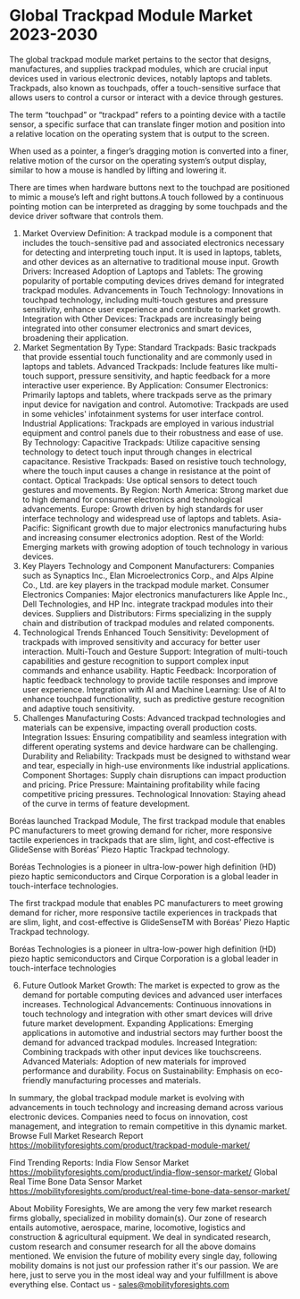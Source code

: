 # Global Trackpad Module Market 2023-2030
The global trackpad module market pertains to the sector that designs, manufactures, and supplies trackpad modules, which are crucial input devices used in various electronic devices, notably laptops and tablets. Trackpads, also known as touchpads, offer a touch-sensitive surface that allows users to control a cursor or interact with a device through gestures.

 The term “touchpad” or “trackpad” refers to a pointing device with a tactile sensor, a specific surface that can translate finger motion and position into a relative location on the operating system that is output to the screen.
 
When used as a pointer, a finger’s dragging motion is converted into a finer, relative motion of the cursor on the operating system’s output display, similar to how a mouse is handled by lifting and lowering it.
 
There are times when hardware buttons next to the touchpad are positioned to mimic a mouse’s left and right buttons.A touch followed by a continuous pointing motion can be interpreted as dragging by some touchpads and the device driver software that controls them.
 


1. Market Overview
Definition: A trackpad module is a component that includes the touch-sensitive pad and associated electronics necessary for detecting and interpreting touch input. It is used in laptops, tablets, and other devices as an alternative to traditional mouse input.
Growth Drivers:
Increased Adoption of Laptops and Tablets: The growing popularity of portable computing devices drives demand for integrated trackpad modules.
Advancements in Touch Technology: Innovations in touchpad technology, including multi-touch gestures and pressure sensitivity, enhance user experience and contribute to market growth.
Integration with Other Devices: Trackpads are increasingly being integrated into other consumer electronics and smart devices, broadening their application.
2. Market Segmentation
By Type:
Standard Trackpads: Basic trackpads that provide essential touch functionality and are commonly used in laptops and tablets.
Advanced Trackpads: Include features like multi-touch support, pressure sensitivity, and haptic feedback for a more interactive user experience.
By Application:
Consumer Electronics: Primarily laptops and tablets, where trackpads serve as the primary input device for navigation and control.
Automotive: Trackpads are used in some vehicles' infotainment systems for user interface control.
Industrial Applications: Trackpads are employed in various industrial equipment and control panels due to their robustness and ease of use.
By Technology:
Capacitive Trackpads: Utilize capacitive sensing technology to detect touch input through changes in electrical capacitance.
Resistive Trackpads: Based on resistive touch technology, where the touch input causes a change in resistance at the point of contact.
Optical Trackpads: Use optical sensors to detect touch gestures and movements.
By Region:
North America: Strong market due to high demand for consumer electronics and technological advancements.
Europe: Growth driven by high standards for user interface technology and widespread use of laptops and tablets.
Asia-Pacific: Significant growth due to major electronics manufacturing hubs and increasing consumer electronics adoption.
Rest of the World: Emerging markets with growing adoption of touch technology in various devices.
3. Key Players
Technology and Component Manufacturers: Companies such as Synaptics Inc., Elan Microelectronics Corp., and Alps Alpine Co., Ltd. are key players in the trackpad module market.
Consumer Electronics Companies: Major electronics manufacturers like Apple Inc., Dell Technologies, and HP Inc. integrate trackpad modules into their devices.
Suppliers and Distributors: Firms specializing in the supply chain and distribution of trackpad modules and related components.
4. Technological Trends
Enhanced Touch Sensitivity: Development of trackpads with improved sensitivity and accuracy for better user interaction.
Multi-Touch and Gesture Support: Integration of multi-touch capabilities and gesture recognition to support complex input commands and enhance usability.
Haptic Feedback: Incorporation of haptic feedback technology to provide tactile responses and improve user experience.
Integration with AI and Machine Learning: Use of AI to enhance touchpad functionality, such as predictive gesture recognition and adaptive touch sensitivity.
5. Challenges
Manufacturing Costs: Advanced trackpad technologies and materials can be expensive, impacting overall production costs.
Integration Issues: Ensuring compatibility and seamless integration with different operating systems and device hardware can be challenging.
Durability and Reliability: Trackpads must be designed to withstand wear and tear, especially in high-use environments like industrial applications.
Component Shortages: Supply chain disruptions can impact production and pricing.
Price Pressure: Maintaining profitability while facing competitive pricing pressures.
Technological Innovation: Staying ahead of the curve in terms of feature development.

Boréas launched Trackpad Module, The first trackpad module that enables PC manufacturers to meet growing demand for richer, more responsive tactile experiences in trackpads that are slim, light, and cost-effective is GlideSense with Boréas’ Piezo Haptic Trackpad technology.


 
Boréas Technologies is a pioneer in ultra-low-power high definition (HD) piezo haptic semiconductors and Cirque Corporation is a global leader in touch-interface technologies.
 
The first trackpad module that enables PC manufacturers to meet growing demand for richer, more responsive tactile experiences in trackpads that are slim, light, and cost-effective is GlideSenseTM with Boréas’ Piezo Haptic Trackpad technology.
 
Boréas Technologies is a pioneer in ultra-low-power high definition (HD) piezo haptic semiconductors and Cirque Corporation is a global leader in touch-interface technologies

6. Future Outlook
Market Growth: The market is expected to grow as the demand for portable computing devices and advanced user interfaces increases.
Technological Advancements: Continuous innovations in touch technology and integration with other smart devices will drive future market development.
Expanding Applications: Emerging applications in automotive and industrial sectors may further boost the demand for advanced trackpad modules.
Increased Integration: Combining trackpads with other input devices like touchscreens.
Advanced Materials: Adoption of new materials for improved performance and durability.
Focus on Sustainability: Emphasis on eco-friendly manufacturing processes and materials.

In summary, the global trackpad module market is evolving with advancements in touch technology and increasing demand across various electronic devices. Companies need to focus on innovation, cost management, and integration to remain competitive in this dynamic market.
Browse Full Market Research Report 
https://mobilityforesights.com/product/trackpad-module-market/

Find Trending Reports:
India Flow Sensor Market 
https://mobilityforesights.com/product/india-flow-sensor-market/
Global Real Time Bone Data Sensor Market 
https://mobilityforesights.com/product/real-time-bone-data-sensor-market/








About Mobility Foresights,
We are among the very few market research firms globally, specialized in mobility domain(s). Our zone of research entails automotive, aerospace, marine, locomotive, logistics and construction & agricultural equipment. We deal in syndicated research, custom research and consumer research for all the above domains mentioned.
We envision the future of mobility every single day, following mobility domains is not just our profession rather it's our passion. We are here, just to serve you in the most ideal way and your fulfillment is above everything else. Contact us -  sales@mobilityforesights.com 

